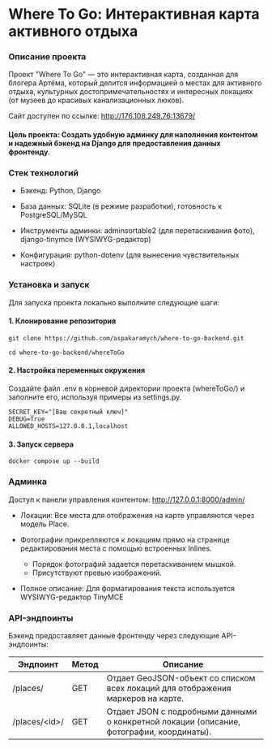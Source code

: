 # Where To Go: Интерактивная карта активного отдыха
### Описание проекта
Проект "Where To Go" — это интерактивная карта, созданная для блогера Артёма, который делится информацией о местах для активного отдыха, культурных достопримечательностях и интересных локациях (от музеев до красивых канализационных люков).

Сайт доступен по ссылке: http://176.108.249.76:13679/
#### Цель проекта: Создать удобную админку для наполнения контентом и надежный бэкенд на Django для предоставления данных фронтенду.

### Стек технологий
- Бэкенд: Python, Django

- База данных: SQLite (в режиме разработки), готовность к PostgreSQL/MySQL

- Инструменты админки: adminsortable2 (для перетаскивания фото), django-tinymce (WYSIWYG-редактор)

- Конфигурация: python-dotenv (для вынесения чувствительных настроек)

### Установка и запуск
Для запуска проекта локально выполните следующие шаги:

#### 1. Клонирование репозитория

```
git clone https://github.com/aspakaramych/where-to-go-backend.git

cd where-to-go-backend/whereToGo
```

#### 2. Настройка переменных окружения
Создайте файл .env в корневой директории проекта (whereToGo/) и заполните его, используя примеры из settings.py.

```
SECRET_KEY="[Ваш секретный ключ]"
DEBUG=True
ALLOWED_HOSTS=127.0.0.1,localhost
```

#### 3. Запуск сервера

```
docker compose up --build
```

### Админка
Доступ к панели управления контентом: http://127.0.0.1:8000/admin/

- Локации: Все места для отображения на карте управляются через модель Place.

- Фотографии прикрепляются к локациям прямо на странице редактирования места с помощью встроенных Inlines.
  - Порядок фотографий задается перетаскиванием мышкой.
  - Присутствуют превью изображений.
- Полное описание: Для форматирования текста используется WYSIWYG-редактор TinyMCE

### API-эндпоинты
Бэкенд предоставляет данные фронтенду через следующие API-эндпоинты:

| Эндпоинт        | Метод  | Описание |
|-----------------|--------|----------|
| /places/        | GET    | Отдает GeoJSON-объект со списком всех локаций для отображения маркеров на карте.  |
| /places/\<id\>/ | GET    | Отдает JSON с подробными данными о конкретной локации (описание, фотографии, координаты).   |


